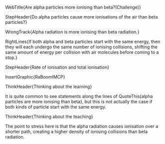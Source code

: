 WebTitle{Are alpha particles more ionising than beta?(Challenge)}

StepHeader{Do alpha particles cause more ionisations of the air than beta particles?}

WrongTrack{Alpha radiation is more ionising than beta radiation.}

RightLines{If both alpha and beta particles start with the same energy, then they will each undergo the same number of ionising collisions, shifting the same amount of energy per collision with air molecules before coming to a stop.}

StepHeader{Rate of ionisation and total ionisation}

InsertGraphic{RaBoomIMCP}

ThinkHeader{Thinking about the learning}

It is quite common to see statements along the lines of QuoteThis{alpha particles are more ionising than beta}, but this is not actually the case if both kinds of particle start with the same energy.

ThinkHeader{Thinking about the teaching}

The point to stress here is that the alpha radiation causes ionisation over a shorter path, creating a higher density of ionising collisions than beta radiation.

